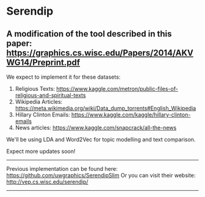 # Serendip
A modification of the tool described in this paper: https://graphics.cs.wisc.edu/Papers/2014/AKVWG14/Preprint.pdf
---

We expect to implement it for these datasets:
1) Religious Texts: https://www.kaggle.com/metron/public-files-of-religious-and-spiritual-texts
2) Wikipedia Articles: https://meta.wikimedia.org/wiki/Data_dump_torrents#English_Wikipedia
3) Hillary Clinton Emails: https://www.kaggle.com/kaggle/hillary-clinton-emails
4) News articles: https://www.kaggle.com/snapcrack/all-the-news

We'll be using LDA and Word2Vec for topic modelling and text comparison.

Expect more updates soon!

---
Previous implementation can be found here: https://github.com/uwgraphics/SerendipSlim
Or you can visit their website: http://vep.cs.wisc.edu/serendip/

---
